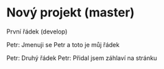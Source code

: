 # Nový projekt (master)

První řádek (develop)

Petr: Jmenuji se Petr a toto je můj řádek


Petr: Druhý řádek
Petr: Přidal jsem záhlaví na stránku